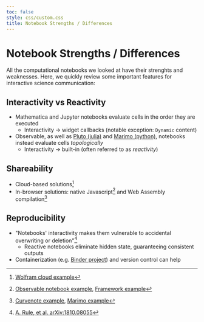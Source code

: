 ```yaml
---
toc: false
style: css/custom.css
title: Notebook Strengths / Differences
---
```


# Notebook Strengths / Differences

All the computational notebooks we looked at have their strenghts and weaknesses. Here, we quickly review some important features for interactive science communication:

## Interactivity vs Reactivity 

- Mathematica and Jupyter notebooks evaluate cells in the order they are executed  
  - Interactivity &rarr; widget callbacks (notable exception: `Dynamic` content)
- Observable, as well as [Pluto (julia)](https://plutojl.org/) and [Marimo (python)](https://marimo.io/), notebooks instead evaluate cells _topologically_  
  - Interactivity &rarr; built-in (often referred to as _reactivity_)

## Shareability

- Cloud-based solutions[^1]  
- In-browser solutions: native Javascript[^2] and Web Assembly compilation[^3]

## Reproducibility

- "Notebooks' interactivity makes them vulnerable to accidental overwriting or deletion"[^4]
  - Reactive notebooks eliminate hidden state, guaranteeing consistent outputs
- Containerization (e.g. [Binder project](https://jupyter.org/binder)) and version control can help

[^1]: [Wolfram cloud example](https://www.wolframcloud.com/obj/gvarnavi/Published/wolfram-cloud-example_lennard-jones-surface-energy.nb)
[^2]: [Observable notebook example](https://observablehq.com/@gvarnavi/foundry-user-meeting-shareability-example), [Framework example](https://gvarnavi.observablehq.cloud/mf2024-example-lj-surface-energy/)
[^3]: [Curvenote example](https://gvarnavides.curve.space/), [Marimo example](https://marimo.io/p/@gvarnavides/lennard-jones-surface-energy)
[^4]: [A. Rule, et al. arXiv:1810.08055](https://arxiv.org/abs/1810.08055)
